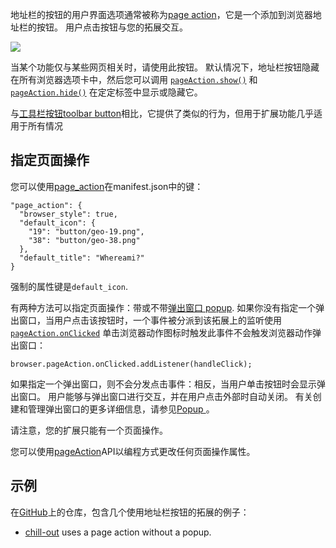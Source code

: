 地址栏的按钮的用户界面选项通常被称为[page action](/en-US/docs/Mozilla/Add-ons/WebExtensions/API/pageAction)，它是一个添加到浏览器地址栏的按钮。 用户点击按钮与您的拓展交互。

![](https://mdn.mozillademos.org/files/12960/page-action.png)

当某个功能仅与某些网页相关时，请使用此按钮。 默认情况下，地址栏按钮隐藏在所有浏览器选项卡中，然后您可以调用 [`pageAction.show()`](https://developer.mozilla.org/en-US/docs/Mozilla/Add-ons/WebExtensions/API/PageAction/show "Shows the page action for a given tab.The page action is shown whenever the given tab is the active tab.") 和 [`pageAction.hide()`](https://developer.mozilla.org/en-US/docs/Mozilla/Add-ons/WebExtensions/API/PageAction/hide "Hides the page action for a given tab.") 在定定标签中显示或隐藏它。



与[工具栏按钮toolbar button](/en-US/docs/Mozilla/Add-ons/WebExtensions/Browser_action)相比，它提供了类似的行为，但用于扩展功能几乎适用于所有情况

## 指定页面操作

您可以使用[page_action](https://developer.mozilla.org/en-US/docs/Mozilla/Add-ons/WebExtensions/manifest.json/page_action)在manifest.json中的键：

    "page_action": {
      "browser_style": true,
      "default_icon": {
        "19": "button/geo-19.png",
        "38": "button/geo-38.png"
      },
      "default_title": "Whereami?"
    }

强制的属性键是`default_icon`.

有两种方法可以指定页面操作：带或不带[弹出窗口 popup](/en-US/Add-ons/WebExtensions/Popups). 如果你没有指定一个弹出窗口，当用户点击该按钮时，一个事件被分派到该拓展上的监听使用[`pageAction.onClicked`](/en-US/docs/Mozilla/Add-ons/WebExtensions/API/pageAction/onClicked "Fired when a browser action icon is clicked. This event will not fire if the browser action has a popup.") 单击浏览器动作图标时触发此事件不会触发浏览器动作弹出窗口：

    browser.pageAction.onClicked.addListener(handleClick);

如果指定一个弹出窗口，则不会分发点击事件：相反，当用户单击按钮时会显示弹出窗口。 用户能够与弹出窗口进行交互，并在用户点击外部时自动关闭。 有关创建和管理弹出窗口的更多详细信息，请参见[Popup ](https://developer.mozilla.org/en-US/Add-ons/WebExtensions/Popups)。

请注意，您的扩展只能有一个页面操作。

您可以使用[pageAction](https://developer.mozilla.org/en-US/docs/Mozilla/Add-ons/WebExtensions/API/pageAction)API以编程方式更改任何页面操作属性。

## 示例

在[GitHub](https://github.com/mdn/webextensions-examples)上的仓库，包含几个使用地址栏按钮的拓展的例子：

  * [chill-out](https://github.com/mdn/webextensions-examples/tree/master/chill-out) uses a page action without a popup.

